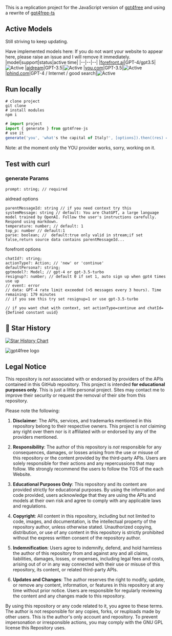 This is a replication project for the JavaScript version of [gpt4free](https://github.com/xtekky/gpt4free) and using a rewrite of [gpt4free-ts](xiangsx/gpt4free-ts)

## Active Models

Still striving to keep updating.

Have implemented models here:
If you do not want your website to appear here, please raise an issue and I will remove it immediately.
|model|support|status|active time|
|--|--|--|
|[forefront.ai](forefront.ai)|GPT-4/gpt3.5|![Active](https://img.shields.io/badge/Active-brightgreen)
|[aidream](http://aidream.cloud)|GPT-3.5|![Active](https://img.shields.io/badge/Active-brightgreen)
|[you.com](you.com)|GPT-3.5|![Active](https://img.shields.io/badge/Active-brightgreen)
|[phind.com](https://www.phind.com/)|GPT-4 / Internet / good search|![Active](https://img.shields.io/badge/Active-grey)

## Run locally

```shell
# clone project
git clone
# install modules
npm i
```

```javascript
# import project
import { generate } from gpt4free-js
# use it
generate('you', 'what's the capital of Italy?', [options]).then((res) => console.log(res.text))
```
Note: at the moment only the YOU provider works, sorry, working on it.

## Test with curl

### generate Params

```
prompt: string; // required
```

aidread options

```
parentMessageId: string // if you need context try this
systemMessage: string // default: You are ChatGPT, a large language model trained by OpenAI. Follow the user's instructions carefully. Respond using markdown.
temperature: number; // default: 1
top_p: number // default:1
parse: boolean; //  default:true only valid in stream;if set false,return source data contains parentMessageId...
```

forefront options

```
chatId?: string;
actionType?: Action; // 'new' or 'continue'
defaultPersona?: string;
gptmodel?: Model; // gpt-4 or gpt-3.5-turbo
resignup?: number; // default 0 if set 1, auto sign up when gpt4 times use up
// event: error
// data: GPT-4 rate limit exceeded (>5 messages every 3 hours). Time remaining: 179 minutes
// if you see this try set resignup=1 or use gpt-3.5-turbo

// if you want chat with context, set actionType=continue and chatId={Defined constant uuid}
```

## 🌟 Star History

[![Star History Chart](https://api.star-history.com/svg?repos=thaon/gpt4free-js&type=Date)](https://star-history.com/#thaon/gpt4free-js&&type=Date)

<img alt="gpt4free logo" src="https://user-images.githubusercontent.com/98614666/233799515-1a7cb6a3-b17f-42c4-956d-8d2a0664466f.png">

## Legal Notice <a name="legal-notice"></a>

This repository is _not_ associated with or endorsed by providers of the APIs contained in this GitHub repository. This
project is intended **for educational purposes only**. This is just a little personal project. Sites may contact me to
improve their security or request the removal of their site from this repository.

Please note the following:

1. **Disclaimer**: The APIs, services, and trademarks mentioned in this repository belong to their respective owners.
   This project is _not_ claiming any right over them nor is it affiliated with or endorsed by any of the providers
   mentioned.

2. **Responsibility**: The author of this repository is _not_ responsible for any consequences, damages, or losses
   arising from the use or misuse of this repository or the content provided by the third-party APIs. Users are solely
   responsible for their actions and any repercussions that may follow. We strongly recommend the users to follow the
   TOS of the each Website.

3. **Educational Purposes Only**: This repository and its content are provided strictly for educational purposes. By
   using the information and code provided, users acknowledge that they are using the APIs and models at their own risk
   and agree to comply with any applicable laws and regulations.

4. **Copyright**: All content in this repository, including but not limited to code, images, and documentation, is the
   intellectual property of the repository author, unless otherwise stated. Unauthorized copying, distribution, or use
   of any content in this repository is strictly prohibited without the express written consent of the repository
   author.

5. **Indemnification**: Users agree to indemnify, defend, and hold harmless the author of this repository from and
   against any and all claims, liabilities, damages, losses, or expenses, including legal fees and costs, arising out of
   or in any way connected with their use or misuse of this repository, its content, or related third-party APIs.

6. **Updates and Changes**: The author reserves the right to modify, update, or remove any content, information, or
   features in this repository at any time without prior notice. Users are responsible for regularly reviewing the
   content and any changes made to this repository.

By using this repository or any code related to it, you agree to these terms. The author is not responsible for any
copies, forks, or reuploads made by other users. This is the author's only account and repository. To prevent
impersonation or irresponsible actions, you may comply with the GNU GPL license this Repository uses.
